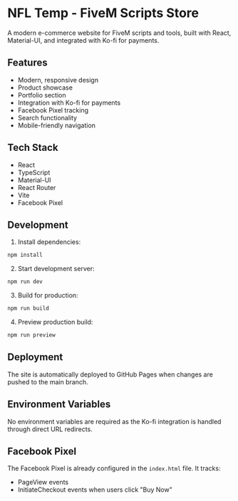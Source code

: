 # NFL Temp - FiveM Scripts Store

A modern e-commerce website for FiveM scripts and tools, built with React, Material-UI, and integrated with Ko-fi for payments.

## Features

- Modern, responsive design
- Product showcase
- Portfolio section
- Integration with Ko-fi for payments
- Facebook Pixel tracking
- Search functionality
- Mobile-friendly navigation

## Tech Stack

- React
- TypeScript
- Material-UI
- React Router
- Vite
- Facebook Pixel

## Development

1. Install dependencies:
```bash
npm install
```

2. Start development server:
```bash
npm run dev
```

3. Build for production:
```bash
npm run build
```

4. Preview production build:
```bash
npm run preview
```

## Deployment

The site is automatically deployed to GitHub Pages when changes are pushed to the main branch.

## Environment Variables

No environment variables are required as the Ko-fi integration is handled through direct URL redirects.

## Facebook Pixel

The Facebook Pixel is already configured in the `index.html` file. It tracks:
- PageView events
- InitiateCheckout events when users click "Buy Now" 